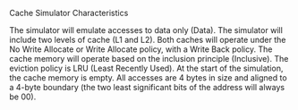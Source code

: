 
Cache Simulator Characteristics

The simulator will emulate accesses to data only (Data).
The simulator will include two levels of cache (L1 and L2).
Both caches will operate under the No Write Allocate or Write Allocate policy, with a Write Back policy.
The cache memory will operate based on the inclusion principle (Inclusive).
The eviction policy is LRU (Least Recently Used).
At the start of the simulation, the cache memory is empty.
All accesses are 4 bytes in size and aligned to a 4-byte boundary (the two least significant bits of the address will always be 00).
